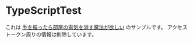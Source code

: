 # TypeScriptTest
これは [手を振ったら部屋の電気を消す魔法が欲しい](https://atriasoft.work/programming/1665) のサンプルです。
アクセストークン周りの情報は削除しています。
